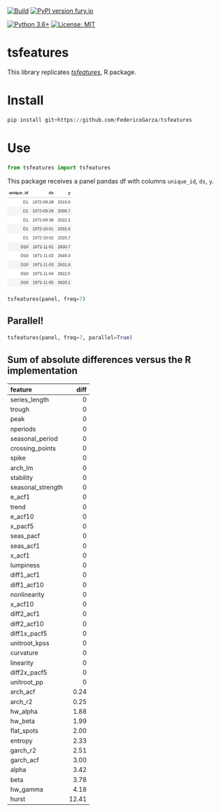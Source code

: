 [![Build](https://github.com/FedericoGarza/tsfeatures/workflows/Python%20package/badge.svg)](https://github.com/FedericoGarza/tsfeatures/tree/master)
[![PyPI version fury.io](https://badge.fury.io/py/tsfeatures.svg)](https://pypi.python.org/pypi/tsfeatures/)
<!-- [![Downloads](https://pepy.tech/badge/tsfeatures)](https://pepy.tech/project/tsfeatures) -->
[![Python 3.6+](https://img.shields.io/badge/python-3.6+-blue.svg)](https://www.python.org/downloads/release/python-360+/)
[![License: MIT](https://img.shields.io/badge/License-MIT-green.svg)](https://github.com/FedericoGarza/tsfeatures/blob/master/LICENSE)

# tsfeatures

This library replicates _[tsfeatures](https://github.com/robjhyndman/tsfeatures)_, R package.


# Install

``` python
pip install git+https://github.com/FedericoGarza/tsfeatures
```


# Use

``` python
from tsfeatures import tsfeatures
```

This package receives a panel pandas df with columns `unique_id`, `ds`, `y`.

<img src=https://raw.githubusercontent.com/FedericoGarza/tsfeatures/master/.github/images/y_train.png width="152">

``` python
tsfeatures(panel, freq=7)
```

## Parallel!


``` python
tsfeatures(panel, freq=7, parallel=True)
```

## Sum of absolute differences versus the R implementation

| feature           | diff  |
|:------------------|------:|
| series_length     |  0    |
| trough            |  0    |
| peak              |  0    |
| nperiods          |  0    |
| seasonal_period   |  0    |
| crossing_points   |  0    |
| spike             |  0    |
| arch_lm           |  0    |
| stability         |  0    |
| seasonal_strength |  0    |
| e_acf1            |  0    |
| trend             |  0    |
| e_acf10           |  0    |
| x_pacf5           |  0    |
| seas_pacf         |  0    |
| seas_acf1         |  0    |
| x_acf1            |  0    |
| lumpiness         |  0    |
| diff1_acf1        |  0    |
| diff1_acf10       |  0    |
| nonlinearity      |  0    |
| x_acf10           |  0    |
| diff2_acf1        |  0    |
| diff2_acf10       |  0    |
| diff1x_pacf5      |  0    |
| unitroot_kpss     |  0    |
| curvature         |  0    |
| linearity         |  0    |
| diff2x_pacf5      |  0    |
| unitroot_pp       |  0    |
| arch_acf          |  0.24 |
| arch_r2           |  0.25 |
| hw_alpha          |  1.88 |
| hw_beta           |  1.99 |
| flat_spots        |  2.00 |
| entropy           |  2.33 |
| garch_r2          |  2.51 |
| garch_acf         |  3.00 |
| alpha             |  3.42 |
| beta              |  3.78 |
| hw_gamma          |  4.18 |
| hurst             | 12.41 |
